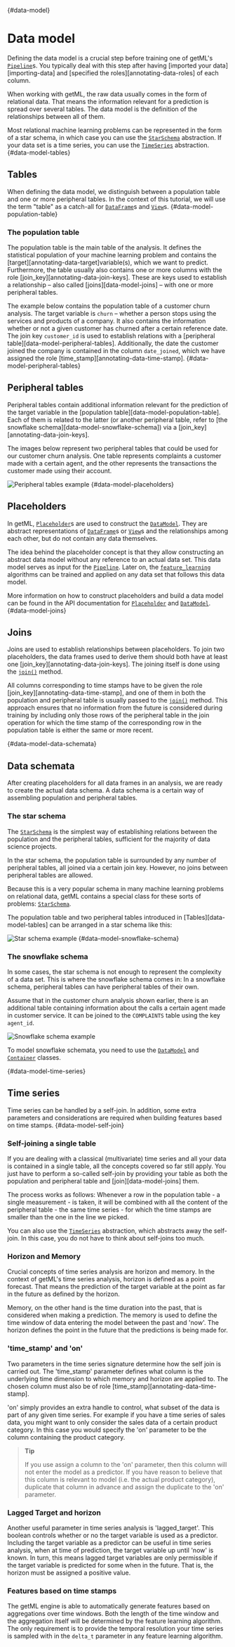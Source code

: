 [](){#data-model}
# Data model

Defining the data model is a crucial step before training one of getML's [`Pipeline`](getml/data/Pipeline)s. You typically deal with this step after having [imported your data][importing-data] and [specified the roles][annotating-data-roles] of each column.

When working with getML, the raw data usually comes in the form of relational data. That means the information relevant for a prediction is spread over several tables. The data model is the definition of the relationships between all of them.


Most relational machine learning problems can be represented in the form of a star schema, in which case you can use the [`StarSchema`](getml/data/StarSchema) abstraction. If your data set is a time series, you can use the [`TimeSeries`](getml/data/TimeSeries) abstraction.
[](){#data-model-tables}
## Tables

When defining the data model, we distinguish between a population table and one or more peripheral tables. In the context of this tutorial, we will use the term "table" as a catch-all for [`DataFrame`](getml/data/DataFrame)s and [`View`](getml/data/View)s.
[](){#data-model-population-table}
### The population table

The population table is the main table of the analysis. It defines the statistical population of your machine learning problem and contains the [target][annotating-data-target]variable(s), which we want to predict. Furthermore, the table usually also contains one or more columns with the role [join_key][annotating-data-join-keys]. These are keys used to establish a relationship – also called [joins][data-model-joins] – with one or more peripheral tables.

The example below contains the population table of a customer churn analysis. The target variable is `churn` – whether a person stops using the services and products of a company. It also contains the information whether or not a given customer has churned after a certain reference date. The join key `customer_id` is used to establish relations with a [peripheral table][data-model-peripheral-tables]. Additionally, the date the customer joined the company is contained in the column `date_joined`, which we have assigned the role [time_stamp][annotating-data-time-stamp].
[](){#data-model-peripheral-tables}
## Peripheral tables

Peripheral tables contain additional information relevant for the prediction of the target variable in the [population table][data-model-population-table]. Each of them is related to the latter (or another peripheral table, refer to [the snowflake schema][data-model-snowflake-schema]) via a [join_key][annotating-data-join-keys].

The images below represent two peripheral tables that could be used for our customer churn analysis. One table represents complaints a customer made with a certain agent, and the other represents the transactions the customer made using their account.

![Peripheral tables example](/res/peripheral_tables.png)
[](){#data-model-placeholders}
## Placeholders

In getML, [`Placeholder`](getml/data/Placeholder)s are used to construct the [`DataModel`](getml/data/DataModel). They are abstract representations of [`DataFrame`](getml/data/DataFrame)s or [`View`](getml/data/View)s and the relationships among each other, but do not contain any data themselves.

The idea behind the placeholder concept is that they allow constructing an abstract data model without any reference to an actual data set. This data model serves as input for the [`Pipeline`](getml/data/Pipeline). Later on, the [`feature_learning`](getml/feature_learning) algorithms can be trained and applied on any data set that follows this data model.

More information on how to construct placeholders and build a data model can be found in the API documentation for [`Placeholder`](getml/data/Placeholder) and [`DataModel`](getml/data/DataModel).
[](){#data-model-joins}
## Joins

Joins are used to establish relationships between placeholders. To join two placeholders, the data frames used to derive them should both have at least one [join_key][annotating-data-join-keys]. The joining itself is done using the [`join()`](getml/data/Placeholder/join) method.

All columns corresponding to time stamps have to be given the role [join_key][annotating-data-time-stamp], and one of them in both the population and peripheral table is usually passed to the [`join()`](getml/data/Placeholder/join) method. This approach ensures that no information from the future is considered during training by including only those rows of the peripheral table in the join operation for which the time stamp of the corresponding row in the population table is either the same or more recent.


[](){#data-model-data-schemata}
## Data schemata

After creating placeholders for all data frames in an analysis, we are ready to create the actual data schema. A data schema is a certain way of assembling population and peripheral tables.

### The star schema

The [`StarSchema`](getml/data/StarSchema) is the simplest way of establishing relations between the population and the peripheral tables, sufficient for the majority of data science projects.

In the star schema, the population table is surrounded by any number of peripheral tables, all joined via a certain join key. However, no joins between peripheral tables are allowed.

Because this is a very popular schema in many machine learning problems on relational data, getML contains a special class for these sorts of problems: [`StarSchema`](getml/data/StarSchema).

The population table and two peripheral tables introduced in [Tables][data-model-tables] can be arranged in a star schema like this:

![Star schema example](/res/star_scheme.png)
[](){#data-model-snowflake-schema}
### The snowflake schema

In some cases, the star schema is not enough to represent the complexity of a data set. This is where the snowflake schema comes in: In a snowflake schema, peripheral tables can have peripheral tables of their own.

Assume that in the customer churn analysis shown earlier, there is an additional table containing information about the calls a certain agent made in customer service. It can be joined to the `COMPLAINTS` table using the key `agent_id`.

![Snowflake schema example](/res/snowflake_schema.png)

To model snowflake schemata, you need to use the [`DataModel`](getml/data/DataModel) and [`Container`](getml/data/Container) classes.

[](){#data-model-time-series}
## Time series

Time series can be handled by a self-join. In addition, some extra parameters and considerations are required when building features based on time stamps.
[](){#data-model-self-join}
### Self-joining a single table

If you are dealing with a classical (multivariate) time series and all your data is contained in a single table, all the concepts covered so far still apply. You just have to perform a so-called self-join by providing your table as both the population and peripheral table and [join][data-model-joins] them.

The process works as follows: Whenever a row in the population table - a single measurement - is taken, it will be combined with all the content of the peripheral table - the same time series - for which the time stamps are smaller than the one in the line we picked.

You can also use the [`TimeSeries`](getml/data/TimeSeries) abstraction, which abstracts away the self-join. In this case, you do not have to think about self-joins too much.

### Horizon and Memory  
  
Crucial concepts of time series analysis are horizon and memory. In the context of getML's time series analysis, horizon is defined as a point forecast. That means the prediction of the target variable at the point as far in the future as defined by the horizon.   
  
Memory, on the other hand is the time duration into the past, that is considered when making a prediction. The memory is used to define the time window of data entering the model between the past and 'now'. The horizon defines the point in the future that the predictions is being made for.   
  
### 'time_stamp' and 'on'  
  
Two parameters in the time series signature determine how the self join is carried out. The 'time_stamp' parameter defines what column is the underlying time dimension to which memory and horizon are applied to. The chosen column must also be of role [time_stamp][annotating-data-time-stamp].  
  
'on' simply provides an extra handle to control, what subset of the data is part of any given time series. For example if you have a time series of sales data, you might want to only consider the sales data of a certain product category. In this case you would specify the 'on' parameter to be the column containing the product category.

>__Tip__
> 
>If you use assign a column to the 'on' parameter, then this column will not enter the model as a predictor. If you have reason to believe that this column is relevant to model (i.e. the actual product category), duplicate that column in advance and assign the duplicate to the 'on' parameter. 
  
### Lagged Target and horizon  
Another useful parameter in time series analysis is 'lagged_target'. This boolean controls whether or no the target variable is used as a predictor. Including the target variable as a predictor can be useful in time series analysis, when at time of prediction, the target variable up until 'now' is known. In turn, this means lagged target variables are only permissible if the target variable is predicted for some when in the future. That is, the horizon must be assigned a positive value.

### Features based on time stamps

The getML engine is able to automatically generate features based on aggregations over time windows. Both the length of the time window and the aggregation itself will be determined by the feature learning algorithm. The only requirement is to provide the temporal resolution your time series is sampled with in the `delta_t` parameter in any feature learning algorithm.





